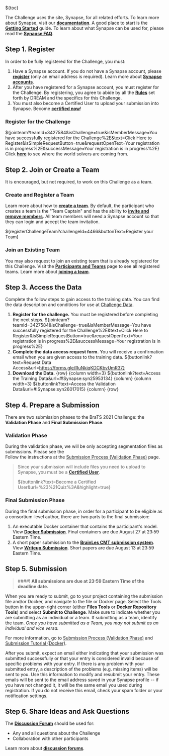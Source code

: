<!-- markdownlint-disable-next-line first-line-h1 -->
${toc}

The Challenge uses the site, Synapse, for all related efforts. To learn more about Synapse, visit our [**documentation**](https://docs.synapse.org/).  A good place to start is the [**Getting Started**](https://docs.synapse.org/articles/getting_started.html) guide. To learn about what Synapse can be used for, please read the [**Synapse FAQ**](https://docs.synapse.org/articles/faq.html).


## **Step 1. Register**

In order to be fully registered for the Challenge, you must:

1. Have a Synapse account. If you do not have a Synapse account, please [**register**](https://www.synapse.org/register) (only an email address is required).  Learn more about [**Synapse accounts**](https://docs.synapse.org/articles/accounts_certified_users_and_profile_validation.html).
1. After you have registered for a Synapse account, you must register for the Challenge.  By registering, you agree to abide by all the [**Rules**](#!Synapse:syn25829070/wiki/611097) set forth by DREAM and the specifics for this Challenge.
1. You must also become a Certified User to upload your submission into Synapse.  Become [**certified now**](https://www.synapse.org/#!Quiz:Certification)!


### Register for the Challenge

${jointeam?teamId=3427584&isChallenge=true&isMemberMessage=You have successfully registered for the Challenge%2E&text=Click Here to Register&isSimpleRequestButton=true&requestOpenText=Your registration is in progress%2E&successMessage=Your registration is in progress%2E}
Click [**here**](https://www.synapse.org/#!Map:3427584) to see where the world solvers are coming from.

## **Step 2. Join or Create a Team**

It is encouraged, but not required, to work on this Challenge as a team.

### Create and Register a Team

Learn more about how to [**create a team**](https://docs.synapse.org/articles/teams.html#creating-a-team). By default, the participant who creates a team is the "Team Captain" and has the ability to [**invite and remove members**](https://docs.synapse.org/articles/teams.html#invite-or-remove-users). All team members will need a Synapse account so that they can login and accept the team invitation.

${registerChallengeTeam?challengeId=4466&buttonText=Register your Team}

### Join an Existing Team

You may also request to join an existing team that is already registered for this Challenge. Visit the [**Participants and Teams**](#!Synapse:syn25829070/wiki/611100) page to see all registered teams.  Learn more about [**joining a team**](https://docs.synapse.org/articles/teams.html#join-a-team).

## **Step 3. Access the Data**

Complete the follow steps to gain access to the training data. You can find the data description and conditions for use at [Challenge Data](#!Synapse:syn25829070/wiki/610873).

1. **Register for the challenge.** You must be registered before completing the next steps.
    ${jointeam?teamId=3427584&isChallenge=true&isMemberMessage=You have successfully registered for the Challenge%2E&text=Click Here to Register&isSimpleRequestButton=true&requestOpenText=Your registration is in progress%2E&successMessage=Your registration is in progress%2E}
2. **Complete the data access request form.** You will receive a confirmation email when you are given access to the training data.
    <!-- markdownlint-disable-next-line no-bare-urls -->
    ${buttonlink?text=Request Data Access&url=https://forms.gle/RuNkiqKDCKbvUmR37}
3. **Download the Data.**
{row}
{column width=3}
${buttonlink?text=Access the Training Data&url=#!Synapse:syn25953134}
{column}
{column width=3}
${buttonlink?text=Access the Validation Data&url=#!Synapse:syn26017015}
{column}
{row}

## **Step 4. Prepare a Submission**

There are two submission phases to the BraTS 2021 Challenge: the **Validation Phase** and **Final Submission Phase**.

### Validation Phase

During the validation phase, we will be only accepting segmentation files as submissions. Please see the  
Follow the instructions at the [Submission Process (Validation Phase)](#!Synapse:syn25829070/wiki/612082) page.

> Since your submission will include files you need to upload to Synapse, you must be a [**Certified User**](https://docs.synapse.org/articles/accounts_certified_users_and_profile_validation.html#certified-users).
>
> ${buttonlink?text=Become a Certified User&url=%23%21Quiz%3A&highlight=true}

### Final Submission Phase

During the final submission phase, in order for a participant to be eligible as a consortium-level author, there are two parts to the final submission:

1.  An executable Docker container that contains the participant's model.   View [**Docker Submission**](#!Synapse:syn25829070/wiki/611103). Final containers are due August 27 at 23:59 Eastern Time.
1.  A short paper submission to the [**BrainLes CMT submission system**](https://cmt3.research.microsoft.com/User/Login?ReturnUrl=%2FBrainLes2021%2F).  View [**Writeup Submission**](#!Synapse:syn25829070/wiki/611105). Short papers are due August 13 at 23:59 Eastern Time.

## **Step 5. Submission**

<!-- 1. Make sure to indicate whether you are submitting as an individual or a team. If submitting as a team, identify the team. _Once you have submitted as a Team, you may not submit as an individual and vice versa._
1. For the writeup submission, AFTER your final challenge submission, update the writeup's sharing settings by going to **Project Settings** > **Project Sharing Settings**, then clicking on the **Make Public** button (at the bottom of the popup screen). The following permissions will be enabled to your Synapse Project:

${image?fileName=permissions%2Epng&align=None&scale=100&responsive=true&altText=Public permissions}

Read more [**here**](https://docs.synapse.org/articles/access_controls.html#how-to-share-projects) about how to share things in Synapse.

${evalsubmit?projectId=syn25829070&unavailableMessage=Please register to make a submission.&buttonText=Submit to the challenge} -->

> ####! **All submissions are due at 23:59 Eastern Time of the deadline date.**

When you are ready to submit, go to your project containing the submission file and/or Docker, and navigate to the file or Docker page.  Select the Tools button in the upper-right corner (either **Files Tools** or **Docker Repository Tools**) and select **Submit to Challenge**.   Make sure to indicate whether you are submitting as an individual or a team. If submitting as a team, identify the team. _Once you have submitted as a Team, you may not submit as an individual and vice versa._

For more information, go to [Submission Process (Validation Phase)](#!Synapse:syn25829070/wiki/612082) and [Submission Tutorial (Docker)](#!Synapse:syn25829070/wiki/611103).

After you submit, expect an email either indicating that your submission was submitted successfully or that your entry is considered invalid because of specific problems with your entry. If there is any problem with your submitted entry, a description of the problems (e.g. missing items) will be sent to you. Use this information to modify and resubmit your entry. These emails will be sent to the email address saved in your Synapse profile -- if you have not changed it, it will be the same email you used during registration. If you do not receive this email, check your spam folder or your notification settings.

## **Step 6. Share Ideas and Ask Questions**

The [**Discussion Forum**](#!Synapse:syn25829070/discussion/default) should be used for:

- Any and all questions about the Challenge
- Collaboration with other participants

Learn more about [**discussion forums**](https://docs.synapse.org/articles/discussion.html).
